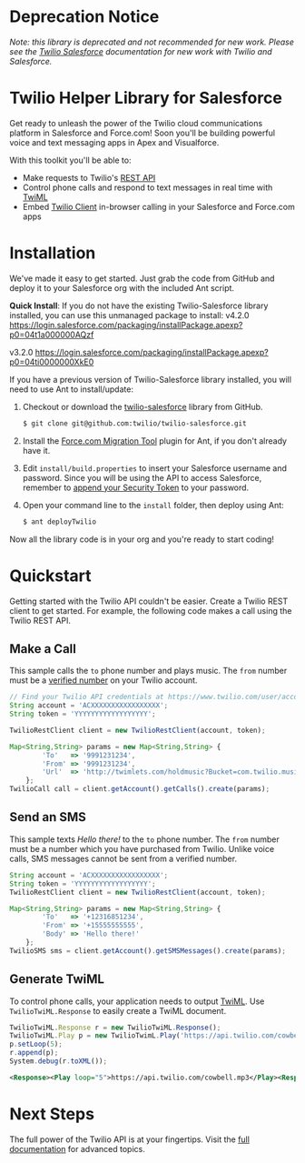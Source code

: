 # Deprecation Notice
_Note: this library is deprecated and *not recommended for new work.* Please see the [Twilio Salesforce](http://www.twilio.com/docs/salesforce) documentation for new work with Twilio and Salesforce._

# Twilio Helper Library for Salesforce

Get ready to unleash the power of the Twilio cloud communications platform in Salesforce and Force.com!  Soon you'll be building powerful voice and text messaging apps in Apex and Visualforce.

With this toolkit you'll be able to:

* Make requests to Twilio's [REST API](http://www.twilio.com/docs/api)
* Control phone calls and respond to text messages in real time with [TwiML](http://www.twilio.com/docs/api/twiml)
* Embed [Twilio Client](http://www.twilio.com/docs/client) in-browser calling in your Salesforce and Force.com apps


Installation
============

We've made it easy to get started. Just grab the code from GitHub and deploy it to your Salesforce org with the included Ant script.

**Quick Install**: If you do not have the existing Twilio-Salesforce library installed, you can use this unmanaged package to install: 
v4.2.0 <https://login.salesforce.com/packaging/installPackage.apexp?p0=04t1a000000AQzf>


v3.2.0 <https://login.salesforce.com/packaging/installPackage.apexp?p0=04ti0000000XkE0>


If you have a previous version of Twilio-Salesforce library installed, you will need to use Ant to install/update:


1. Checkout or download the [twilio-salesforce](https://github.com/twilio/twilio-salesforce) library from GitHub.

    ```bash
    $ git clone git@github.com:twilio/twilio-salesforce.git
    ```

1. Install the [Force.com Migration Tool](http://www.salesforce.com/us/developer/docs/daas/Content/forcemigrationtool_install.htm) plugin for Ant, if you don't already have it.

1. Edit `install/build.properties` to insert your Salesforce username and password.  Since you will be using the API to access Salesforce, remember to [append your Security Token](http://www.salesforce.com/us/developer/docs/api/Content/sforce_api_concepts_security.htm#topic-title_login_token) to your password.

1. Open your command line to the `install` folder, then deploy using Ant:

    ```bash
    $ ant deployTwilio
    ```

Now all the library code is in your org and you're ready to start coding!



Quickstart
==========

Getting started with the Twilio API couldn't be easier. Create a Twilio REST client to get started. For example, the following code makes a call using the Twilio REST API.

Make a Call
-----------
This sample calls the `to` phone number and plays music.  The `from` number must be a [verified number](https://www.twilio.com/user/account/phone-numbers/verified) on your Twilio account.

```javascript
// Find your Twilio API credentials at https://www.twilio.com/user/account
String account = 'ACXXXXXXXXXXXXXXXXX';
String token = 'YYYYYYYYYYYYYYYYYY';

TwilioRestClient client = new TwilioRestClient(account, token);

Map<String,String> params = new Map<String,String> {
        'To'   => '9991231234',
        'From' => '9991231234',
        'Url'  => 'http://twimlets.com/holdmusic?Bucket=com.twilio.music.ambient'
    };
TwilioCall call = client.getAccount().getCalls().create(params);
```

Send an SMS
-----------
This sample texts *Hello there!* to the `to` phone number.  The `from` number must be a number which you have purchased from Twilio. Unlike voice calls, SMS messages cannot be sent from a verified number.

```javascript
String account = 'ACXXXXXXXXXXXXXXXXX';
String token = 'YYYYYYYYYYYYYYYYYY';
TwilioRestClient client = new TwilioRestClient(account, token);

Map<String,String> params = new Map<String,String> {
        'To'   => '+12316851234',
        'From' => '+15555555555',
        'Body' => 'Hello there!'
    };
TwilioSMS sms = client.getAccount().getSMSMessages().create(params);
```

Generate TwiML
--------------

To control phone calls, your application needs to output [TwiML](http://www.twilio.com/docs/api/twiml/). Use `TwilioTwiML.Response` to easily create a TwiML document.

```javascript
TwilioTwiML.Response r = new TwilioTwiML.Response();
TwilioTwiML.Play p = new TwilioTwimL.Play('https://api.twilio.com/cowbell.mp3');
p.setLoop(5);
r.append(p);
System.debug(r.toXML());
```

```xml
<Response><Play loop="5">https://api.twilio.com/cowbell.mp3</Play><Response>
```



Next Steps
==========

The full power of the Twilio API is at your fingertips. Visit the [full documentation](https://twilio-salesforce.readthedocs.org/en/latest/) for advanced topics.
